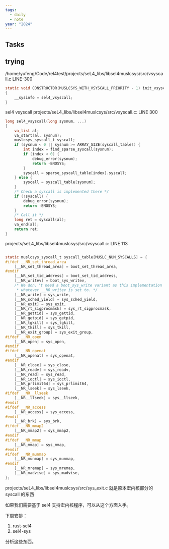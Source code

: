 ```yaml
---
tags:
  - daily
  - note
year: "2024"
---
```

## Tasks

## trying

/home/yufeng/Code/rel4test/projects/seL4_libs/libsel4muslcsys/src/vsyscall.c
LINE-300

```c
static void CONSTRUCTOR(MUSLCSYS_WITH_VSYSCALL_PRIORITY - 1) init_vsyscall(void)
{
    __sysinfo = sel4_vsyscall;
}
```

sel4 vsyscall
projects/seL4_libs/libsel4muslcsys/src/vsyscall.c: LINE 300

```c
long sel4_vsyscall(long sysnum, ...)
{
    va_list al;
    va_start(al, sysnum);
    muslcsys_syscall_t syscall;
    if (sysnum < 0 || sysnum >= ARRAY_SIZE(syscall_table)) {
        int index = find_sparse_syscall(sysnum);
        if (index < 0) {
            debug_error(sysnum);
            return -ENOSYS;
        }
        syscall = sparse_syscall_table[index].syscall;
    } else {
        syscall = syscall_table[sysnum];
    }
    /* Check a syscall is implemented there */
    if (!syscall) {
        debug_error(sysnum);
        return -ENOSYS;
    }
    /* Call it */
    long ret = syscall(al);
    va_end(al);
    return ret;
}
```

projects/seL4_libs/libsel4muslcsys/src/vsyscall.c: LINE 113

```c

static muslcsys_syscall_t syscall_table[MUSLC_NUM_SYSCALLS] = {
#ifdef __NR_set_thread_area
    [__NR_set_thread_area] = boot_set_thread_area,
#endif
    [__NR_set_tid_address] = boot_set_tid_address,
    [__NR_writev] = boot_sys_writev,
    /* We don、't need a boot_sys_write variant as this implementation wraps
     * whatever __NR_writev is set to. */
    [__NR_write] = sys_write,
    [__NR_sched_yield] = sys_sched_yield,
    [__NR_exit] = sys_exit,
    [__NR_rt_sigprocmask] = sys_rt_sigprocmask,
    [__NR_gettid] = sys_gettid,
    [__NR_getpid] = sys_getpid,
    [__NR_tgkill] = sys_tgkill,
    [__NR_tkill] = sys_tkill,
    [__NR_exit_group] = sys_exit_group,
#ifdef __NR_open
    [__NR_open] = sys_open,
#endif
#ifdef __NR_openat
    [__NR_openat] = sys_openat,
#endif
    [__NR_close] = sys_close,
    [__NR_readv] = sys_readv,
    [__NR_read] = sys_read,
    [__NR_ioctl] = sys_ioctl,
    [__NR_prlimit64] = sys_prlimit64,
    [__NR_lseek] = sys_lseek,
#ifdef __NR__llseek
    [__NR__llseek] = sys__llseek,
#endif
#ifdef __NR_access
    [__NR_access] = sys_access,
#endif
    [__NR_brk] = sys_brk,
#ifdef __NR_mmap2
    [__NR_mmap2] = sys_mmap2,
#endif
#ifdef __NR_mmap
    [__NR_mmap] = sys_mmap,
#endif
#ifdef __NR_munmap
    [__NR_munmap] = sys_munmap,
#endif
    [__NR_mremap] = sys_mremap,
    [__NR_madvise] = sys_madvise,
};

```

projects/seL4_libs/libsel4muslcsys/src/sys_exit.c 就是原本宏内核部分的 syscall 的东西

如果我们需要基于 sel4 支持宏内核程序，可以从这个方面入手。

下周安排：

1. rust-sel4
2. sel4-sys

分析这些东西。

